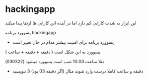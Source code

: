 # hackingapp
این ابزار به شدت کارایی کم دارد اما در آینده این کارایی ها ارتقا پیدا میکند




پسوورد برنامه hackingapp

* پسوورد برنامه برای امنیت بیشتر مدام در حال تغییر است 



پسوورد به این شکل است ( دقیقه + دقیقه + ساعت )

مثلا ساعت 10:03 شب است پسوورد میشود (030322)


* دقیقه و ساعت کاملا درست وارد شوند مثال (اگر دقیقه 03 بود) 3 ننویسید 
